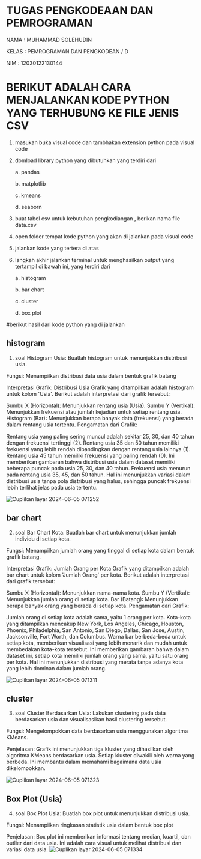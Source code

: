 # TUGAS PENGKODEAAN DAN PEMROGRAMAN 
NAMA   : MUHAMMAD SOLEHUDIN

KELAS  : PEMROGRAMAN DAN PENGKODEAN / D

NIM    : 12030122130144

# BERIKUT ADALAH CARA MENJALANKAN  KODE PYTHON  YANG TERHUBUNG KE FILE JENIS CSV
1. masukan buka visual code dan tambhakan extension python pada visual code
2. domload library python yang dibutuhkan yang terdiri dari
   
   a. pandas
   
   b. matplotlib
   
   c. kmeans
   
   d. seaborn
   
3. buat tabel csv untuk kebutuhan pengkodiangan , berikan nama file data.csv
4. open folder tempat  kode python yang akan di jalankan  pada visual code
5. jalankan kode yang tertera di atas
6. langkah akhir jalankan terminal untuk menghasilkan output yang tertampil di bawah ini, yang terdiri dari
   
   a. histogram
   
   b. bar chart
   
   c. cluster
   
   d. box plot 


#berikut hasil dari kode python yang di jalankan 

## histogram 
1. soal Histogram Usia: Buatlah histogram untuk menunjukkan distribusi usia.
   
Fungsi: Menampilkan distribusi data usia dalam bentuk grafik batang

Interpretasi Grafik: Distribusi Usia
Grafik yang ditampilkan adalah histogram untuk kolom 'Usia'. Berikut adalah interpretasi dari grafik tersebut:

Sumbu X (Horizontal): Menunjukkan rentang usia (Usia).
Sumbu Y (Vertikal): Menunjukkan frekuensi atau jumlah kejadian untuk setiap rentang usia.
Histogram (Bar): Menunjukkan berapa banyak data (frekuensi) yang berada dalam rentang usia tertentu.
Pengamatan dari Grafik:

Rentang usia yang paling sering muncul adalah sekitar 25, 30, dan 40 tahun dengan frekuensi tertinggi (2).
Rentang usia 35 dan 50 tahun memiliki frekuensi yang lebih rendah dibandingkan dengan rentang usia lainnya (1).
Rentang usia 45 tahun memiliki frekuensi yang paling rendah (0).
Ini memberikan gambaran bahwa distribusi usia dalam dataset memiliki beberapa puncak pada usia 25, 30, dan 40 tahun. Frekuensi usia menurun pada rentang usia 35, 45, dan 50 tahun. Hal ini menunjukkan variasi dalam distribusi usia tanpa pola distribusi yang halus, sehingga puncak frekuensi lebih terlihat jelas pada usia tertentu.


![Cuplikan layar 2024-06-05 071252](https://github.com/muhammadsolehudin3123/muhammad-solehudin_pengkodean-/assets/152485242/d6ca6882-37d9-4b25-999e-8efb10185f08)

## bar chart
2. soal Bar Chart Kota: Buatlah bar chart untuk menunjukkan jumlah individu di setiap kota.
   
Fungsi: Menampilkan jumlah orang yang tinggal di setiap kota dalam bentuk grafik batang.

Interpretasi Grafik: Jumlah Orang per Kota
Grafik yang ditampilkan adalah bar chart untuk kolom 'Jumlah Orang' per kota. Berikut adalah interpretasi dari grafik tersebut:

Sumbu X (Horizontal): Menunjukkan nama-nama kota.
Sumbu Y (Vertikal): Menunjukkan jumlah orang di setiap kota.
Bar (Batang): Menunjukkan berapa banyak orang yang berada di setiap kota.
Pengamatan dari Grafik:

Jumlah orang di setiap kota adalah sama, yaitu 1 orang per kota.
Kota-kota yang ditampilkan mencakup New York, Los Angeles, Chicago, Houston, Phoenix, Philadelphia, San Antonio, San Diego, Dallas, San Jose, Austin, Jacksonville, Fort Worth, dan Columbus.
Warna bar berbeda-beda untuk setiap kota, memberikan visualisasi yang lebih menarik dan mudah untuk membedakan kota-kota tersebut.
Ini memberikan gambaran bahwa dalam dataset ini, setiap kota memiliki jumlah orang yang sama, yaitu satu orang per kota. Hal ini menunjukkan distribusi yang merata tanpa adanya kota yang lebih dominan dalam jumlah orang.


![Cuplikan layar 2024-06-05 071311](https://github.com/muhammadsolehudin3123/muhammad-solehudin_pengkodean-/assets/152485242/8083e266-76fb-4c4d-8885-19051aadcc9c)

## cluster 
3. soal Cluster Berdasarkan Usia: Lakukan clustering pada data berdasarkan usia dan visualisasikan hasil clustering tersebut.
   
Fungsi: Mengelompokkan data berdasarkan usia menggunakan algoritma KMeans.

Penjelasan: Grafik ini menunjukkan tiga kluster yang dihasilkan oleh algoritma KMeans berdasarkan usia. Setiap kluster diwakili oleh warna yang berbeda. Ini membantu dalam memahami bagaimana data usia dikelompokkan.

![Cuplikan layar 2024-06-05 071323](https://github.com/muhammadsolehudin3123/muhammad-solehudin_pengkodean-/assets/152485242/ab316239-abd8-4578-8d92-1a5a8c4b0063)

## Box Plot (Usia)
4. soal Box Plot Usia: Buatlah box plot untuk menunjukkan distribusi usia.
   
Fungsi: Menampilkan ringkasan statistik usia dalam bentuk box plot

Penjelasan: Box plot ini memberikan informasi tentang median, kuartil, dan outlier dari data usia. Ini adalah cara visual untuk melihat distribusi dan variasi data usia.
![Cuplikan layar 2024-06-05 071334](https://github.com/muhammadsolehudin3123/muhammad-solehudin_pengkodean-/assets/152485242/0144cf15-a7ce-4206-9381-af48e4a91312)
